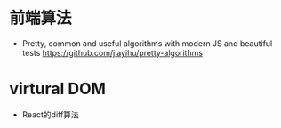 # 前端算法

- Pretty, common and useful algorithms with modern JS and beautiful tests <https://github.com/jiayihu/pretty-algorithms>

# virtural DOM

- React的diff算法
